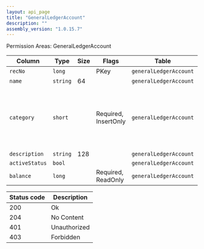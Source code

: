 ```yaml
---
layout: api_page
title: "GeneralLedgerAccount"
description: ""
assembly_version: "1.0.15.7"
---
```




Permission Areas: GeneralLedgerAccount

| Column | Type | Size | Flags | Table | Description |
| ------ | ---- | ---- | ----- | ----- | ----------- |
| `recNo` | `long` |  | PKey | `generalLedgerAccount` | 
| `name` | `string` | 64 |  | `generalLedgerAccount` | 
| `category` | `short` |  | Required, InsertOnly | `generalLedgerAccount` | Assets = 1, Liabilities = 2, Capital = 3, Sales = 4, CostOfSales = 5, Expenses = 6
| `description` | `string` | 128 |  | `generalLedgerAccount` | 
| `activeStatus` | `bool` |  |  | `generalLedgerAccount` | 
| `balance` | `long` |  | Required, ReadOnly | `generalLedgerAccount` | 

| Status code | Description |
| ----------- | ----------- |
| 200 | Ok |
| 204 | No Content |
| 401 | Unauthorized |
| 403 | Forbidden |


